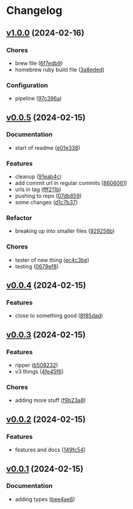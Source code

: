 # Changelog

## [v1.0.0](https://bitbucket.org/intoto-dev/intoto-apparatus-v3/branches/compare/v1.0.0%0DHEAD) (2024-02-16)

### Chores

- brew file ([6f7edb9](https://bitbucket.org/intoto-dev/intoto-apparatus-v3/commits/6f7edb9f6d47ba37955e8079fa12832cce51acf1))
- homebrew ruby build file ([3a8eded](https://bitbucket.org/intoto-dev/intoto-apparatus-v3/commits/3a8ededeeead48b2b8f4dfaf3e39f1916457c71d))

### Configuration

- pipeline ([97c396a](https://bitbucket.org/intoto-dev/intoto-apparatus-v3/commits/97c396a65b9728eeb47047b44097ece891520040))

## [v0.0.5](https://bitbucket.org/intoto-dev/intoto-apparatus-v3/branches/compare/v0.0.5%0Dv1.0.0) (2024-02-15)

### Documentation

- start of readme ([e01e338](https://bitbucket.org/intoto-dev/intoto-apparatus-v3/commits/e01e3387c711e6bbbe719fc103d17636cd611d66))

### Features

- cleanup ([91eab4c](https://bitbucket.org/intoto-dev/intoto-apparatus-v3/commits/91eab4ca944f7881e1ad7e1b7d5d046612e52552))
- add commit url in regular commits ([8606061](https://bitbucket.org/intoto-dev/intoto-apparatus-v3/commits/86060614101f49a688b60baa70016b78d28a2140))
- urls in tag ([fff211b](https://bitbucket.org/intoto-dev/intoto-apparatus-v3/commits/fff211b3fc283505531fe4cbf07b3ab7f92482cf))
- pushing to repo ([07db859](https://bitbucket.org/intoto-dev/intoto-apparatus-v3/commits/07db8591bca741b09df4945874853347be6ef371))
- some changes ([d1c7b37](https://bitbucket.org/intoto-dev/intoto-apparatus-v3/commits/d1c7b373f46e93168326a159e7c76dcef0f959b5))

### Refactor

- breaking up into smaller files ([929256b](https://bitbucket.org/intoto-dev/intoto-apparatus-v3/commits/929256b86e401ffbfaeb4e03f4295902b66fa683))

### Chores

- tester of new thing ([ec4c3be](https://bitbucket.org/intoto-dev/intoto-apparatus-v3/commits/ec4c3be4ae7df9415b3f6161efdaa6e9ee6f61d3))
- testing ([0679ef8](https://bitbucket.org/intoto-dev/intoto-apparatus-v3/commits/0679ef85c14076584d91519fdd892b0ab5b307e0))

## [v0.0.4](https://bitbucket.org/intoto-dev/intoto-apparatus-v3/branches/compare/v0.0.4%0Dv0.0.5) (2024-02-15)

### Features

- close to something good ([8f85dad](https://bitbucket.org/intoto-dev/intoto-apparatus-v3/commits/8f85dad7555360703655146673d6fab93b0931ff))

## [v0.0.3](https://bitbucket.org/intoto-dev/intoto-apparatus-v3/branches/compare/v0.0.3%0Dv0.0.4) (2024-02-15)

### Features

- ripper ([b508232](https://bitbucket.org/intoto-dev/intoto-apparatus-v3/commits/b5082323c5ead2d364b52794eaa99cf7e940059e))
- v3 things ([4fe45f6](https://bitbucket.org/intoto-dev/intoto-apparatus-v3/commits/4fe45f6ea0b281d14f6a8a9e46bd6130f9880486))

### Chores

- adding more stuff ([f9b23a8](https://bitbucket.org/intoto-dev/intoto-apparatus-v3/commits/f9b23a8020b69500cea2b5f17e3749fd8899a382))

## [v0.0.2](https://bitbucket.org/intoto-dev/intoto-apparatus-v3/branches/compare/v0.0.2%0Dv0.0.3) (2024-02-15)

### Features

- features and docs ([149fc54](https://bitbucket.org/intoto-dev/intoto-apparatus-v3/commits/149fc542cc21a0d879fcd05b0f0de1db36dc56f1))

## [v0.0.1](https://bitbucket.org/intoto-dev/intoto-apparatus-v3/branches/compare/v0.0.1%0Dv0.0.2) (2024-02-15)

### Documentation

- adding types ([bee4ae6](https://bitbucket.org/intoto-dev/intoto-apparatus-v3/commits/bee4ae600d321a7533bf27fba5490d3e85b706c4))

